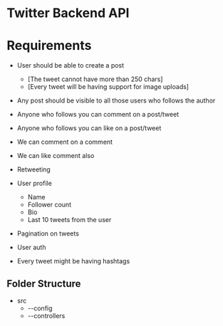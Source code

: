 # Twitter Backend API

# Requirements

- User should be able to create a post

  - [The tweet cannot have more than 250 chars]
  - [Every tweet will be having support for image uploads]

- Any post should be visible to all those users who follows the author
- Anyone who follows you can comment on a post/tweet
- Anyone who follows you can like on a post/tweet
- We can comment on a comment
- We can like comment also
- Retweeting

- User profile

  - Name
  - Follower count
  - Bio
  - Last 10 tweets from the user

- Pagination on tweets
- User auth

- Every tweet might be having hashtags

## Folder Structure

- src
  - --config
  - --controllers
